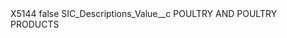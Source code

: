 <?xml version="1.0" encoding="UTF-8"?>
<CustomMetadata xmlns="http://soap.sforce.com/2006/04/metadata" xmlns:xsi="http://www.w3.org/2001/XMLSchema-instance" xmlns:xsd="http://www.w3.org/2001/XMLSchema">
    <label>X5144</label>
    <protected>false</protected>
    <values>
        <field>SIC_Descriptions_Value__c</field>
        <value xsi:type="xsd:string">POULTRY AND POULTRY PRODUCTS</value>
    </values>
</CustomMetadata>
